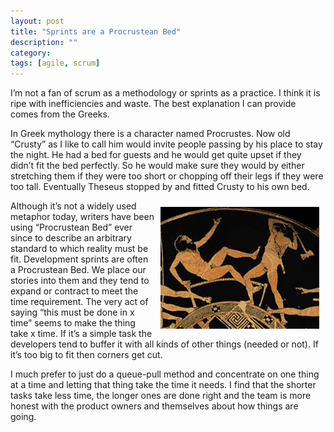 ```yaml
---
layout: post
title: "Sprints are a Procrustean Bed"
description: ""
category: 
tags: [agile, scrum]
---
```



I’m not a fan of scrum as a methodology or sprints as a practice. I think it is ripe with inefficiencies and waste. The best explanation I can provide comes from the Greeks. 

In Greek mythology there is a character named Procrustes. Now old “Crusty” as I like to call him would invite people passing by his place to stay the night. He had a bed for guests and he would get quite upset if they didn’t fit the bed perfectly. So he would make sure they would by either stretching them if they were too short or chopping off their legs if they were too tall. Eventually Theseus stopped by and fitted Crusty to his own bed.

<img src="/assets/images/procrustes.png" align="right" alt="Crusty is helping his guest fit the bed" hspace="10" vspace="10" />

Although it’s not a widely used metaphor today, writers have been using “Procrustean Bed” ever since to describe an arbitrary standard to which reality must be fit. Development sprints are often a Procrustean Bed. We place our stories into them and they tend to expand or contract to meet the time requirement. The very act of saying “this must be done in x time” seems to make the thing take x time. If it’s a simple task the developers tend to buffer it with all kinds of other things (needed or not). If it’s too big to fit then corners get cut. 

I much prefer to just do a queue-pull method and concentrate on one thing at a time and letting that thing take the time it needs. I find that the shorter tasks take less time, the longer ones are done right and the team is more honest with the product owners and themselves about how things are going. 
